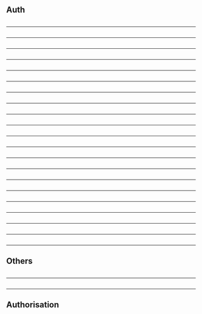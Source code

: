 ## Auth

<img data-src="/auth/img1a.svg">

---

<img data-src="/auth/provetome.svg">

---


<img data-src="/auth/idcastle.svg">

---


<img data-src="/auth/idcastle2.svg">

---

<img data-src="/auth/knightsstone.svg">

---


<img data-src="/auth/knightsstone3.svg">

---

<img data-src="/auth/knightsstone4.svg">

---

<img data-src="/auth/knightgetid.svg">

---

<img data-src="/auth/knightgiveidtohorse.svg">

---

<img data-src="/auth/togetdataineed.svg">

---

<img data-src="/auth/givehorseapproval.svg">

---

<img data-src="/auth/givehorseaccesstoken.svg">

---

<img data-src="/auth/horseatapim.svg">

---

<img data-src="/auth/horseatapim2.svg">

---

<img data-src="/auth/horseatapim3.svg">

---

<img data-src="/auth/horseatresource.svg">

---

<img data-src="/auth/horseatresource2.svg">

---

<img data-src="/auth/checkpdp.svg">

---

<img data-src="/auth/checkpdp2.svg">

---

<img data-src="/auth/getdata.svg">

---


<img data-src="/auth/givedatatoknight.svg">

---

## Others

<img data-src="/auth/img1aa.svg">

---

<img data-src="/auth/img1.svg">

---





## Authorisation
